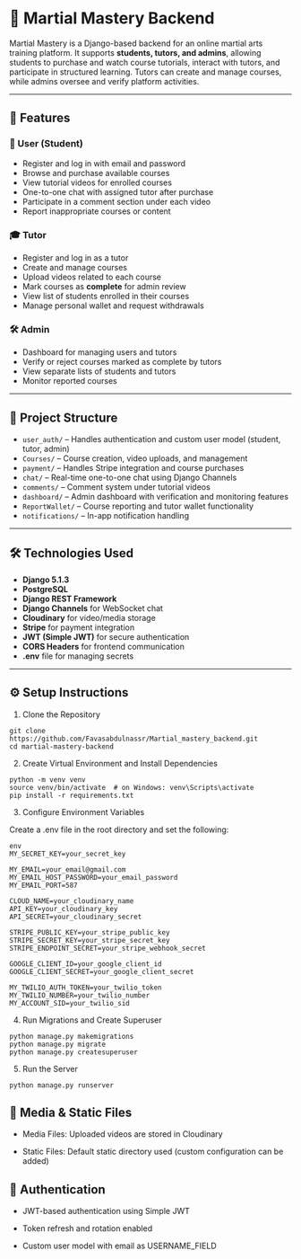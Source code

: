 # 🥋 Martial Mastery Backend

Martial Mastery is a Django-based backend for an online martial arts training platform. It supports **students, tutors, and admins**, allowing students to purchase and watch course tutorials, interact with tutors, and participate in structured learning. Tutors can create and manage courses, while admins oversee and verify platform activities.

---

## 🌟 Features

### 👤 User (Student)
- Register and log in with email and password
- Browse and purchase available courses
- View tutorial videos for enrolled courses
- One-to-one chat with assigned tutor after purchase
- Participate in a comment section under each video
- Report inappropriate courses or content

### 🎓 Tutor
- Register and log in as a tutor
- Create and manage courses
- Upload videos related to each course
- Mark courses as **complete** for admin review
- View list of students enrolled in their courses
- Manage personal wallet and request withdrawals

### 🛠️ Admin
- Dashboard for managing users and tutors
- Verify or reject courses marked as complete by tutors
- View separate lists of students and tutors
- Monitor reported courses

---

## 🧱 Project Structure

- `user_auth/` – Handles authentication and custom user model (student, tutor, admin)
- `Courses/` – Course creation, video uploads, and management
- `payment/` – Handles Stripe integration and course purchases
- `chat/` – Real-time one-to-one chat using Django Channels
- `comments/` – Comment system under tutorial videos
- `dashboard/` – Admin dashboard with verification and monitoring features
- `ReportWallet/` – Course reporting and tutor wallet functionality
- `notifications/` – In-app notification handling

---

## 🛠️ Technologies Used

- **Django 5.1.3**
- **PostgreSQL**
- **Django REST Framework**
- **Django Channels** for WebSocket chat
- **Cloudinary** for video/media storage
- **Stripe** for payment integration
- **JWT (Simple JWT)** for secure authentication
- **CORS Headers** for frontend communication
- **.env** file for managing secrets

---

## ⚙️ Setup Instructions





1. Clone the Repository

```
git clone https://github.com/Favasabdulnassr/Martial_mastery_backend.git
cd martial-mastery-backend

```


2. Create Virtual Environment and Install Dependencies

```
python -m venv venv
source venv/bin/activate  # on Windows: venv\Scripts\activate
pip install -r requirements.txt

```


3. Configure Environment Variables

Create a .env file in the root directory and set the following:

```
env
MY_SECRET_KEY=your_secret_key

MY_EMAIL=your_email@gmail.com
MY_EMAIL_HOST_PASSWORD=your_email_password
MY_EMAIL_PORT=587

CLOUD_NAME=your_cloudinary_name
API_KEY=your_cloudinary_key
API_SECRET=your_cloudinary_secret

STRIPE_PUBLIC_KEY=your_stripe_public_key
STRIPE_SECRET_KEY=your_stripe_secret_key
STRIPE_ENDPOINT_SECRET=your_stripe_webhook_secret

GOOGLE_CLIENT_ID=your_google_client_id
GOOGLE_CLIENT_SECRET=your_google_client_secret

MY_TWILIO_AUTH_TOKEN=your_twilio_token
MY_TWILIO_NUMBER=your_twilio_number
MY_ACCOUNT_SID=your_twilio_sid

```

4. Run Migrations and Create Superuser

```
python manage.py makemigrations
python manage.py migrate
python manage.py createsuperuser

```

5. Run the Server

```
python manage.py runserver

```


## 📁 Media & Static Files

  - Media Files: Uploaded videos are stored in Cloudinary

  - Static Files: Default static directory used (custom configuration can be added)

## 🔐 Authentication

  - JWT-based authentication using Simple JWT

  - Token refresh and rotation enabled

  - Custom user model with email as USERNAME_FIELD